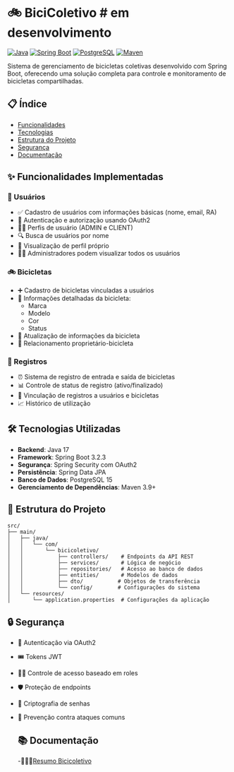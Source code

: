 # 🚲 BiciColetivo # em desenvolvimento

[![Java](https://img.shields.io/badge/Java-17-orange.svg)](https://www.oracle.com/java/)
[![Spring Boot](https://img.shields.io/badge/Spring%20Boot-3.2.3-brightgreen.svg)](https://spring.io/projects/spring-boot)
[![PostgreSQL](https://img.shields.io/badge/PostgreSQL-15-blue.svg)](https://www.postgresql.org/)
[![Maven](https://img.shields.io/badge/Maven-3.9+-red.svg)](https://maven.apache.org/)

Sistema de gerenciamento de bicicletas coletivas desenvolvido com Spring Boot, oferecendo uma solução completa para controle e monitoramento de bicicletas compartilhadas.

## 📋 Índice
- [Funcionalidades](#-funcionalidades-implementadas)
- [Tecnologias](#-tecnologias-utilizadas)
- [Estrutura do Projeto](#-estrutura-do-projeto)
- [Segurança](#-segurança)
- [Documentação](#-documentação)

## ✨ Funcionalidades Implementadas

### 👥 Usuários
- ✅ Cadastro de usuários com informações básicas (nome, email, RA)
- 🔐 Autenticação e autorização usando OAuth2
- 👮‍♂️ Perfis de usuário (ADMIN e CLIENT)
- 🔍 Busca de usuários por nome
- 👤 Visualização de perfil próprio
- 👨‍💼 Administradores podem visualizar todos os usuários

### 🚲 Bicicletas
- ➕ Cadastro de bicicletas vinculadas a usuários
- 📝 Informações detalhadas da bicicleta:
  - Marca
  - Modelo
  - Cor
  - Status
- 🔄 Atualização de informações da bicicleta
- 🔗 Relacionamento proprietário-bicicleta

### 📝 Registros
- ⏰ Sistema de registro de entrada e saída de bicicletas
- 📊 Controle de status de registro (ativo/finalizado)
- 🔄 Vinculação de registros a usuários e bicicletas
- 📈 Histórico de utilização

## 🛠 Tecnologias Utilizadas
- **Backend**: Java 17
- **Framework**: Spring Boot 3.2.3
- **Segurança**: Spring Security com OAuth2
- **Persistência**: Spring Data JPA
- **Banco de Dados**: PostgreSQL 15
- **Gerenciamento de Dependências**: Maven 3.9+

## 📁 Estrutura do Projeto
```
src/
├── main/
│   ├── java/
│   │   └── com/
│   │       └── bicicoletivo/
│   │           ├── controllers/    # Endpoints da API REST
│   │           ├── services/       # Lógica de negócio
│   │           ├── repositories/   # Acesso ao banco de dados
│   │           ├── entities/       # Modelos de dados
│   │           ├── dto/           # Objetos de transferência
│   │           └── config/        # Configurações do sistema
│   └── resources/
│       └── application.properties  # Configurações da aplicação
```

## 🔒 Segurança
- 🔐 Autenticação via OAuth2
- 🎟️ Tokens JWT
- 👮‍♂️ Controle de acesso baseado em roles
- 🛡️ Proteção de endpoints
- 🔑 Criptografia de senhas
- 🚫 Prevenção contra ataques comuns

  ## 📚 Documentação
  -🧑🏻‍💻[Resumo Bicicoletivo](docs/bicicoletivo_resume.pdf)
